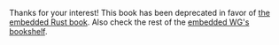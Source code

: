 Thanks for your interest! This book has been deprecated in favor of [the
embedded Rust book][book]. Also check the rest of the [embedded WG's][wg]
[bookshelf].

[book]: https://rust-embedded.github.io/bookshelf/book/index.html
[wg]: https://github.com/rust-embedded/wg
[bookshelf]: https://rust-embedded.github.io/bookshelf/

<!-- # Linker script -->

<!-- As we saw in the previous section, our program must comply with a specific -->
<!-- memory layout for the microcontroller to work properly (otherwise it won't -->
<!-- boot!). -->

<!-- The linker is what ultimately determines the memory layout of our program. To -->
<!-- some extent, we can control the linker, and therefore the memory layout of our -->
<!-- program, using a file called linker script. -->

<!-- For our first program, I gave you the linker script `layout.ld`. In this -->
<!-- section, I'll explain its contents. -->

<!-- ## Terminology -->

<!-- First, let's define some terms you'll often hear when dealing with linker -->
<!-- scripts. -->

<!-- ### Linking -->

<!-- The process of producing a binary from a Rust source code involves two steps (or -->
<!-- several more if you peek inside `rustc`'s pipeline): compiling and linking. -->
<!-- Compiling is the action of producing an intermediate file known as "object file" -->
<!-- from the source code. In Rust, the minimal compilation unit is the crate which -->
<!-- can be a single `.rs` or a collection of them. Each crate gets compiled to an -->
<!-- object file (actually, dependencies get compiled to `.rlib`s which are a object -->
<!-- files plus some "metadata"). To produce the final binary/executable, the -->
<!-- compiled crates get "merged" together; this process is known as linking. -->

<!-- ### Symbol -->

<!-- A symbol is either a function or a static variable. Each symbol has a name, a -->
<!-- start address and occupies some space memory. For example, our program entry -->
<!-- point is a symbol with name `_reset` and address `0x8` and occupies 14 bytes (7 -->
<!-- 16-bit instructions) in memory. -->

<!-- ### Section -->

<!-- A section is a collection of symbols stored in contiguous memory. Other way to -->
<!-- think about this is that symbols are *organized* in sections. -->

<!-- ### Region -->

<!-- A (memory) region is a span of memory that's described using a start address and -->
<!-- a length (in bytes). For example, the LM3S6965 has two memory regions: Its flash -->
<!-- memory region which starts at address `0x0` and has a size of 256 KiB, and its -->
<!-- RAM region which starts at address `0x2000_0000` and has a size of 64 KiB. -->

<!-- ### Object files -->

<!-- The linker takes as input one or more object files and outputs a single object -->
<!-- file. In this book, we'll be exclusively working with object files in the ELF -->
<!-- format. ELF also happens to be the format Linux executables use, but there exist -->
<!-- other formats like Mach-O (macOS) and COFF (Windows). -->

<!-- ## `layout.ld` -->

<!-- Instead of explaining the linker script syntax (which is documented -->
<!-- [elsewhere]), I'm going to focus on explaining the contents of the `layout.ld` -->
<!-- file and how this file relates to the boot process we covered in the previous -->
<!-- section. -->

<!-- [elsewhere]: https://sourceware.org/binutils/docs/ld/Scripts.html -->

<!-- For convenience, here's the full linker script. -->

<!-- ``` -->
<!-- ENTRY(_reset); -->

<!-- MEMORY -->
<!-- { -->
<!--   FLASH : ORIGIN = 0x00000000, LENGTH = 256K -->
<!--   RAM   : ORIGIN = 0x20000000, LENGTH = 64K -->
<!-- } -->

<!-- SECTIONS -->
<!-- { -->
<!--   .text : -->
<!--   { -->
<!--     /* Vector table */ -->
<!--     LONG(ORIGIN(RAM) + LENGTH(RAM)) -->
<!--     LONG(_reset + 1); -->

<!--     /* Reset handler */ -->
<!--     _reset = .; -->
<!--     *(.text._reset) -->

<!--     *(.text*) -->
<!--   } > FLASH -->

<!--   /DISCARD/ : -->
<!--   { -->
<!--     *(.ARM.exidx*) -->
<!--     *(.note.gnu.build-id*) -->
<!--   } -->
<!-- } -->
<!-- ``` -->

<!-- Let's go over it block by block -->

<!-- ### ENTRY -->

<!-- `ENTRY(_reset)`. This indicates that the `_reset` symbol is our program entry -->
<!-- point. Getting the entry point right is important because the linker will remove -->
<!-- any symbol that is not referenced by the entry point because it's "dead code". -->
<!-- If you get it wrong, then the compiler may remove all the symbols and produce an -->
<!-- empty executable. -->

<!-- Because `_reset` is the name of entry point, our Rust program must somehow -->
<!-- expose a symbol with that exact name. That's why we used the `export_name` -->
<!-- attribute in our program: -->

<!-- ``` -->
<!-- #[export_name = "_reset"] -->
<!-- pub extern "C" fn main() -> ! { .. } -->
<!-- ``` -->

<!-- Note that the function has type `extern "C" fn`. This forces the compiler to -->
<!-- lower this function to a subroutine that adheres to the C ABI. We use the C ABI -->
<!-- rather than Rust's ABI here because Rust's ABI is not stable and because the -->
<!-- Cortex-M processor expects the subroutine to use the C ABI. -->

<!-- Also, mind you that getting the name right is not sufficient for this to work. -->
<!-- The symbol must also be a "global" symbol. This "global" requirement is -->
<!-- fulfilled by making `main` public. -->

<!-- `nm` is a useful tool to debug problems about symbol names and visibility. Let's -->
<!-- give it a try to verify that our program generates a global symbol named -->
<!-- `_reset`. First, you'll have to generate an object file from your crate. -->
<!-- ``` -->
<!-- $ xargo rustc --target thumbv7m-none-eabi -- --emit=obj -->
<!-- ``` -->

<!-- The reason we want an object file is that we want to look at the symbols `rustc` -->
<!-- generates from our program *before* the linker gets a chance to drop them. -->

<!-- The object file will be named `app.o` and will sit in the -->
<!-- `target/thumbv7m-none-eabi/debug` directory right next to the `app` executable. -->

<!-- Next, we call `nm` to inspect the symbols and their visibility: -->

<!-- ``` -->
<!-- $ arm-none-eabi-nm --demangle target/thumbv7m-none-eabi/debug/app.o -->

<!-- # or its shorter form -->
<!-- $ arm-none-eabi-nm -C target/thumbv7m-none-eabi/debug/app.o -->
<!-- (..) -->
<!--          U __aeabi_unwind_cpp_pr0 -->
<!-- 00000000 T _reset -->
<!-- 00000000 T rust_begin_unwind -->
<!-- 00000000 N __rustc_debug_gdb_scripts_section__ -->
<!-- ``` -->

<!-- In the output, you can see the `_reset` symbol and an uppercase `T` right next -->
<!-- to it. This `T` indicates that `_reset` is a global symbol that resides in the -->
<!-- `text` section (it's part of the program code). (See the [nm manual] for more -->
<!-- details) -->

<!-- [nm manual]: https://sourceware.org/binutils/docs/binutils/nm.html -->

<!-- As homework, try changing the `main` function a little: remove the `export_name` -->
<!-- attribute and/or the `pub` modifier. How does the `nm` output changes? Also -->
<!-- check how the `app` executable changes using `objdump`. -->

<!-- ### MEMORY -->

<!-- ``` -->
<!-- MEMORY -->
<!-- { -->
<!--   FLASH : ORIGIN = 0x00000000, LENGTH = 256K -->
<!--   RAM  : ORIGIN = 0x20000000, LENGTH = 64K -->
<!-- } -->
<!-- ``` -->

<!-- > **NOTE** In linker scripts, `K` means `1024` (not `1000`!) , `M` means -->
<!-- > `1048576` (i.e. `1024 * 1024`) and so on. -->

<!-- The `MEMORY` block declares two memory regions: one named FLASH and the other -->
<!-- named RAM. These regions represent the flash memory and RAM regions of the -->
<!-- LM3S6965. The values here match the memory specification I gave you in the -->
<!-- [previous section]. -->

<!-- [previous section]: details/ld.html#Region -->

<!-- ### SECTIONS -->

<!-- ``` -->
<!-- SECTIONS -->
<!-- { -->
<!--   /* .. */ -->
<!-- } -->
<!-- ``` -->

<!-- The `SECTIONS` block declares sections and assigns each section to a memory -->
<!-- region. It's important to assign each and every section to a memory region, -->
<!-- otherwise you'll get weird "overlap" linker errors. -->

<!-- #### .text -->

<!-- The .text section goes into the Flash region which starts at address `0x0`. And, -->
<!-- if you remember, the vector table goes in address `0x0`. So, we must place the -->
<!-- vector table at the beginning of the .text section. -->

<!-- ``` -->
<!--   .text : -->
<!--   { -->
<!--     /* Vector table */ -->
<!--     LONG(ORIGIN(RAM) + LENGTH(RAM)) -->
<!--     LONG(_reset + 1); -->
<!-- ``` -->

<!-- From the vector table, we only use its first two elements at this time: -->

<!-- - The initial value of the stack pointer. As we mentioned before this is usually -->
<!--   set to the largest valid RAM address and that would be `0x2001_0000` for the -->
<!--   LSM303DLHC. Instead of hard coding that value, we can compute it from the -->
<!--   `RAM` region we declared before and that's what the `LONG(ORIGIN(RAM) + -->
<!--   LENGTH(RAM))` line does. -->

<!-- - The reset vector. This is the address of the reset handler, `_reset`. We add -->
<!--   1 because the processor is in Thumb mode. ([remember?]) -->

<!-- [remember?]: first/build.html#Entry%20point -->

<!-- Right after the vector table we place the reset handler, the actual function -->
<!-- with its instructions. -->

<!-- ``` -->
<!--     /* Reset handler */ -->
<!--     _reset = .; -->
<!--     *(.text._reset) -->
<!-- ``` -->

<!-- We do that with the `*(.text._reset)` part. Which basically means place *all* -->
<!-- (`*()`) the symbols, i.e. from all the input object files, named `_reset` here -->
<!-- (but there can only be one symbol with that exact name). -->

<!-- Then we have this `_reset = .` line before the `*(.text._reset)` bit. That -->
<!-- assigns the address of the `_reset` symbol to the `_reset` variable. And we used -->
<!-- that `_reset` variable in the vector table part (the `LONG(_reset + 1)` line). -->

<!-- We also place the other text symbols (functions and constants) from all the -->
<!-- input object files in this section: -->

<!-- ``` -->
<!--     *(.text*) -->
<!-- ``` -->

<!-- Finally, we indicate to the linker that this `.text` section goes in the `FLASH` -->
<!-- memory region. -->

<!-- ``` -->
<!--   } > FLASH -->
<!-- ``` -->

<!-- #### /DISCARD/ -->

<!-- ``` -->
<!--   /DISCARD/ : -->
<!--   { -->
<!--     *(.ARM.exidx*) -->
<!--     *(.note.gnu.build-id*) -->
<!--   } -->
<!-- ``` -->

<!-- `/DISCARD/` is not a real section. Everything in this "special section" gets -->
<!-- discarded by the linker and doesn't make it to the output object. So, why are we -->
<!-- discarding these specific symbols? -->

<!-- - `.ARM.exidx*` These symbols are related to unwinding. Which we aren't using! -->
<!--   If we leave these symbols in, they'll in turn demand other symbols related to -->
<!--   unwinding and cause "undefined reference" linker errors. -->

<!-- - `note.gnu.build-id*`. These symbols are introduced by `gcc`, which is the -->
<!--   linker we are using. If not removed, these symbols will try to place -->
<!--   themselves at address `0x0` causing "overlap" linker errors. -->

<!-- ## Inspect again -->

<!-- Let's look again at the `objdump` output from section [3.1]. We should now be -->
<!-- able to understand it better: -->

<!-- [3.1]: ./first/build.html -->

<!-- ``` -->
<!-- $ arm-none-eabi-objdump -Cd target/thumbv7m-none-eabi/debug/app -->

<!-- target/thumbv7m-none-eabi/debug/app:     file format elf32-littlearm -->


<!-- Disassembly of section .text: -->

<!-- 00000000 <_reset-0x8>: -->
<!--    0:   20010000        .word   0x20010000 -->
<!--    4:   00000009        .word   0x00000009 -->

<!-- 00000008 <_reset>: -->
<!--    8:   b083            sub     sp, #12 -->
<!--    a:   e7ff            b.n     c <_reset+0x4> -->
<!--    c:   202a            movs    r0, #42 ; 0x2a -->
<!--    e:   9001            str     r0, [sp, #4] -->
<!--   10:   9002            str     r0, [sp, #8] -->
<!--   12:   e7ff            b.n     14 <_reset+0xc> -->
<!--   14:   e7fe            b.n     14 <_reset+0xc> -->
<!-- ``` -->

<!-- Let's go over it part by part but in reverse! -->

<!-- ``` -->
<!-- 00000008 <_reset>: -->
<!--    8:	b082        sub	sp, #8 -->
<!--    a:	202a        movs	r0, #42	; 0x2a -->
<!--    c:	9001        str	r0, [sp, #4] -->
<!--    e:	9000        str	r0, [sp, #0] -->
<!--   10:	e7ff        b.n	12 <start+0xa> -->
<!--   12:	e7fe        b.n	12 <start+0xa> -->
<!-- ``` -->

<!-- `_reset` is the reset handler and our program entry point. This is first thing -->
<!-- the microcontroller will execute when it boots. Note the address `0x8`, this -->
<!-- function is in the Flash memory region. -->

<!-- Then we have: -->

<!-- ``` -->
<!-- 00000000 <_reset-0x8>: -->
<!--    0:   20010000        .word   0x20010000 -->
<!--    4:   00000009        .word   0x00000009 -->
<!-- ``` -->

<!-- These two "words" are the vector table which resides at address `0x0`. Even -->
<!-- though the vector table is in the `.text` section, the vector table is not -->
<!-- composed of instructions but of data. -->

<!-- ``` -->
<!-- 00000000 <_reset-0x8>: -->
<!--    0:   20010000        .word   0x20010000 -->
<!-- ``` -->

<!-- The first element of the vector table is an "anonymous" symbol (though the -->
<!-- linker automatically generates a name for it, based on the names of nearby -->
<!-- symbols) with value `0x2001_0000`. `0x2001_0000` is the highest valid RAM -->
<!-- address of the LM3S6965. Which we are going to use as the initial value of the -->
<!-- stack pointer. This address is where the call stack will be created. -->

<!-- ``` -->
<!--    4:   00000009        .word   0x00000009 -->
<!-- ``` -->

<!-- The second element of the vector table is the reset "vector", which is nothing -->
<!-- more than a pointer to the reset handler, `_reset`. Even though the reset -->
<!-- handler lives in address `0x8`, this symbol has value `0x9` to indicate that the -->
<!-- reset handler must be called in thumb mode. -->

<!-- ## Closing comment -->

<!-- You don't need to commit all this to memory right now -- I know it's a lot to -->
<!-- take in. But, yes, linker scripts are important and we'll be dealing with them -->
<!-- again in the future. At that time, feel free to refer back to this section as a -->
<!-- reference. For now, the take home message is: -->

<!-- - When programming against hardware, your program must follow a device-specific -->
<!--   memory layout. -->

<!-- - You can use a linker script to adjust your program memory layout to meet those -->
<!--   requirements. -->
